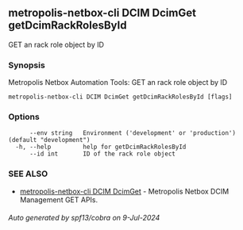 ## metropolis-netbox-cli DCIM DcimGet getDcimRackRolesById

GET an rack role object by ID

### Synopsis


Metropolis Netbox Automation Tools:
  GET an rack role object by ID

```
metropolis-netbox-cli DCIM DcimGet getDcimRackRolesById [flags]
```

### Options

```
      --env string   Environment ('development' or 'production') (default "development")
  -h, --help         help for getDcimRackRolesById
      --id int       ID of the rack role object
```

### SEE ALSO

* [metropolis-netbox-cli DCIM DcimGet]()	 - Metropolis Netbox DCIM Management GET APIs.

###### Auto generated by spf13/cobra on 9-Jul-2024
